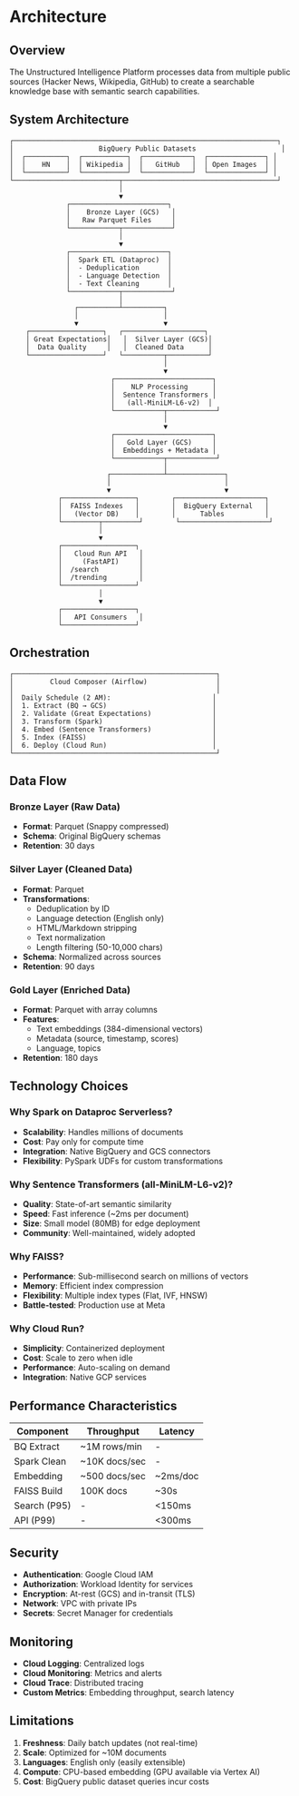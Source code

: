 # Architecture

## Overview

The Unstructured Intelligence Platform processes data from multiple public sources (Hacker News, Wikipedia, GitHub) to create a searchable knowledge base with semantic search capabilities.

## System Architecture

```
┌─────────────────────────────────────────────────────────────────┐
│                     BigQuery Public Datasets                     │
│  ┌──────────┐  ┌───────────┐  ┌────────────┐  ┌──────────────┐ │
│  │    HN    │  │ Wikipedia │  │   GitHub   │  │ Open Images  │ │
│  └──────────┘  └───────────┘  └────────────┘  └──────────────┘ │
└──────────────────────────┬──────────────────────────────────────┘
                           │
                           ▼
              ┌────────────────────────┐
              │    Bronze Layer (GCS)   │
              │   Raw Parquet Files     │
              └────────────┬────────────┘
                           │
                           ▼
              ┌────────────────────────┐
              │  Spark ETL (Dataproc)  │
              │  - Deduplication       │
              │  - Language Detection  │
              │  - Text Cleaning       │
              └────────────┬────────────┘
                           │
                ┌──────────┴──────────┐
                │                     │
                ▼                     ▼
    ┌──────────────────┐   ┌────────────────────┐
    │ Great Expectations│   │  Silver Layer (GCS)│
    │  Data Quality     │   │  Cleaned Data      │
    └──────────────────┘   └──────────┬──────────┘
                                      │
                                      ▼
                         ┌────────────────────────┐
                         │    NLP Processing      │
                         │  Sentence Transformers │
                         │   (all-MiniLM-L6-v2)  │
                         └────────────┬────────────┘
                                      │
                                      ▼
                         ┌────────────────────────┐
                         │   Gold Layer (GCS)     │
                         │  Embeddings + Metadata │
                         └────────────┬────────────┘
                                      │
                        ┌─────────────┴──────────────┐
                        │                            │
                        ▼                            ▼
            ┌──────────────────┐        ┌──────────────────────┐
            │  FAISS Indexes   │        │  BigQuery External   │
            │   (Vector DB)    │        │      Tables          │
            └─────────┬─────────┘        └──────────────────────┘
                      │
                      ▼
            ┌──────────────────┐
            │   Cloud Run API   │
            │     (FastAPI)     │
            │  /search          │
            │  /trending        │
            └──────────────────┘
                      │
                      ▼
            ┌──────────────────┐
            │   API Consumers   │
            └──────────────────┘
```

## Orchestration

```
┌──────────────────────────────────────────────────┐
│         Cloud Composer (Airflow)                 │
│                                                  │
│  Daily Schedule (2 AM):                         │
│  1. Extract (BQ → GCS)                          │
│  2. Validate (Great Expectations)               │
│  3. Transform (Spark)                           │
│  4. Embed (Sentence Transformers)               │
│  5. Index (FAISS)                               │
│  6. Deploy (Cloud Run)                          │
└──────────────────────────────────────────────────┘
```

## Data Flow

### Bronze Layer (Raw Data)
- **Format**: Parquet (Snappy compressed)
- **Schema**: Original BigQuery schemas
- **Retention**: 30 days

### Silver Layer (Cleaned Data)
- **Format**: Parquet
- **Transformations**:
  - Deduplication by ID
  - Language detection (English only)
  - HTML/Markdown stripping
  - Text normalization
  - Length filtering (50-10,000 chars)
- **Schema**: Normalized across sources
- **Retention**: 90 days

### Gold Layer (Enriched Data)
- **Format**: Parquet with array columns
- **Features**:
  - Text embeddings (384-dimensional vectors)
  - Metadata (source, timestamp, scores)
  - Language, topics
- **Retention**: 180 days

## Technology Choices

### Why Spark on Dataproc Serverless?
- **Scalability**: Handles millions of documents
- **Cost**: Pay only for compute time
- **Integration**: Native BigQuery and GCS connectors
- **Flexibility**: PySpark UDFs for custom transformations

### Why Sentence Transformers (all-MiniLM-L6-v2)?
- **Quality**: State-of-art semantic similarity
- **Speed**: Fast inference (~2ms per document)
- **Size**: Small model (80MB) for edge deployment
- **Community**: Well-maintained, widely adopted

### Why FAISS?
- **Performance**: Sub-millisecond search on millions of vectors
- **Memory**: Efficient index compression
- **Flexibility**: Multiple index types (Flat, IVF, HNSW)
- **Battle-tested**: Production use at Meta

### Why Cloud Run?
- **Simplicity**: Containerized deployment
- **Cost**: Scale to zero when idle
- **Performance**: Auto-scaling on demand
- **Integration**: Native GCP services

## Performance Characteristics

| Component | Throughput | Latency |
|-----------|-----------|---------|
| BQ Extract | ~1M rows/min | - |
| Spark Clean | ~10K docs/sec | - |
| Embedding | ~500 docs/sec | ~2ms/doc |
| FAISS Build | 100K docs | ~30s |
| Search (P95) | - | <150ms |
| API (P99) | - | <300ms |

## Security

- **Authentication**: Google Cloud IAM
- **Authorization**: Workload Identity for services
- **Encryption**: At-rest (GCS) and in-transit (TLS)
- **Network**: VPC with private IPs
- **Secrets**: Secret Manager for credentials

## Monitoring

- **Cloud Logging**: Centralized logs
- **Cloud Monitoring**: Metrics and alerts
- **Cloud Trace**: Distributed tracing
- **Custom Metrics**: Embedding throughput, search latency

## Limitations

1. **Freshness**: Daily batch updates (not real-time)
2. **Scale**: Optimized for ~10M documents
3. **Languages**: English only (easily extensible)
4. **Compute**: CPU-based embedding (GPU available via Vertex AI)
5. **Cost**: BigQuery public dataset queries incur costs
